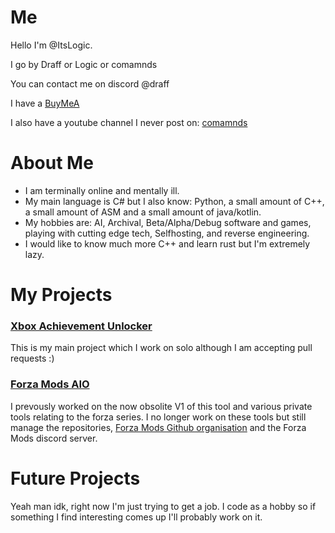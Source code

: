 # Me
Hello I'm @ItsLogic.

I go by Draff or Logic or comamnds

You can contact me on discord @draff

I have a [BuyMeA](https://www.buymeacoffee.com/comamnds)

I also have a youtube channel I never post on: [comamnds](https://www.youtube.com/@comamnds)

# About Me
- I am terminally online and mentally ill.
- My main language is C# but I also know: Python, a small amount of C++, a small amount of ASM and a small amount of java/kotlin.
- My hobbies are: AI, Archival, Beta/Alpha/Debug software and games, playing with cutting edge tech, Selfhosting, and reverse engineering.
- I would like to know much more C++ and learn rust but I'm extremely lazy.

# My Projects
### [Xbox Achievement Unlocker](https://github.com/ItsLogic/Xbox-Achievement-Unlocker)

This is my main project which I work on solo although I am accepting pull requests :)

### [Forza Mods AIO](https://github.com/ForzaMods/AIO)

I prevously worked on the now obsolite V1 of this tool and various private tools relating to the forza series. I no longer work on these tools but still manage the repositories, [Forza Mods Github organisation](https://github.com/ForzaMods) and the Forza Mods discord server.

# Future Projects
Yeah man idk, right now I'm just trying to get a job. I code as a hobby so if something I find interesting comes up I'll probably work on it.
